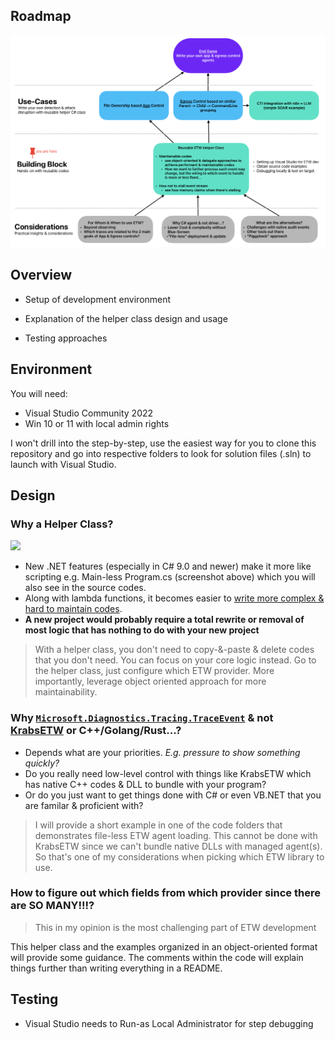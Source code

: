 ## Roadmap
![](img/bigPicture.png)

## Overview
* Setup of development environment
* Explanation of the helper class design and usage
  
* Testing approaches

## Environment
You will need:
* Visual Studio Community 2022
* Win 10 or 11 with local admin rights

I won't drill into the step-by-step, use the easiest way for you to clone this repository and go into respective folders to look for solution files (.sln) to launch with Visual Studio.

## Design
### Why a Helper Class?
![](img/demo.gif)
- New .NET features (especially in C# 9.0 and newer) make it more like scripting e.g. Main-less Program.cs (screenshot above) which you will also see in the source codes.
- Along with lambda functions, it becomes easier to [write more complex & hard to maintain codes](https://github.com/microsoft/krabsetw/blob/master/examples/ManagedExamples/UserTrace007_StackTrace.cs).
- **A new project would probably require a total rewrite or removal of most logic that has nothing to do with your new project**

>With a helper class, you don't need to copy-&-paste & delete codes that you don't need. You can focus on your core logic instead. Go to the helper class, just configure which ETW provider. More importantly, leverage object oriented approach for more maintainability.

### Why [`Microsoft.Diagnostics.Tracing.TraceEvent`](https://www.nuget.org/packages/Microsoft.Diagnostics.Tracing.TraceEvent/) & not [KrabsETW](https://github.com/microsoft/krabsetw) or C++/Golang/Rust...?
- Depends what are your priorities. *E.g. pressure to show something quickly?*
- Do you really need low-level control with things like KrabsETW which has native C++ codes & DLL to bundle with your program?
- Or do you just want to get things done with C# or even VB.NET that you are familar & proficient with?
 
>I will provide a short example in one of the code folders that demonstrates file-less ETW agent loading. This cannot be done with KrabsETW since we can't bundle native DLLs with managed agent(s). So that's one of my considerations when picking which ETW library to use.

### How to figure out which fields from which provider since there are SO MANY!!!?
>This in my opinion is the most challenging part of ETW development

This helper class and the examples organized in an object-oriented format will provide some guidance. The comments within the code will explain things further than writing everything in a README.

## Testing
* Visual Studio needs to Run-as Local Administrator for step debugging
